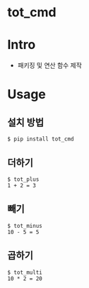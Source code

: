 # tot_cmd

# **Intro**
- 패키징 및 연산 함수 제작

# **Usage**
## 설치 방법
```
$ pip install tot_cmd
```

## 더하기
```
$ tot_plus
1 + 2 = 3
```

## 빼기
```
$ tot_minus
10 - 5 = 5
```

## 곱하기
```
$ tot_multi
10 * 2 = 20
```
